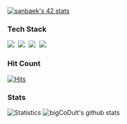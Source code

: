 [![sanbaek's 42 stats](https://badge42.coday.fr/api/v2/clsx4chzw823401p4dwbfo4wt/stats?cursusId=21&coalitionId=457)](https://github.com/Coday-meric/badge42)

### Tech Stack
<p>
  <img src="https://img.shields.io/badge/C-A8B9CC?style=flat-square&logo=C&logoColor=white"/>&nbsp;
  <img src="https://img.shields.io/badge/React-61DAFB?style=flat-square&logo=react&logoColor=white"/>&nbsp;
  <img src="https://img.shields.io/badge/Git-E34F26?style=flat-square&logo=git&logoColor=white"/>&nbsp;
  <img src="https://img.shields.io/badge/Javascript-F7DF1E?style=flat-square&logo=javascript&logoColor=black"/>&nbsp;
</p>

### Hit Count
[![Hits](https://hits.seeyoufarm.com/api/count/incr/badge.svg?url=https%3A%2F%2Fgithub.com%2FbigCoDult%2Fhit-counter&count_bg=%2379C83D&title_bg=%23555555&icon=&icon_color=%23E7E7E7&title=hits&edge_flat=false)](https://hits.seeyoufarm.com)

### Stats
![Statistics](https://github-readme-stats.vercel.app/api?username=bigCoDult&show_icons=true&count_private=true&line_height=24&theme=dark)
![bigCoDult's github stats](https://github-readme-stats.vercel.app/api/top-langs/?username=hijae&show_icons=true&layout=compact)
